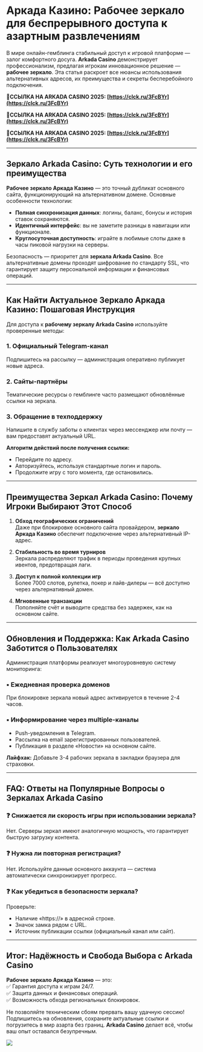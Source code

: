 # Аркада Казино: Рабочее зеркало для беспрерывного доступа к азартным развлечениям  

В мире онлайн-гемблинга стабильный доступ к игровой платформе — залог комфортного досуга. **Arkada Casino** демонстрирует профессионализм, предлагая игрокам инновационное решение — **рабочее зеркало**. Эта статья раскроет все нюансы использования альтернативных адресов, их преимущества и секреты бесперебойного подключения.  

**🔗ССЫЛКА НА ARKADA CASINO 2025: [https://clck.ru/3FcBYr](https://clck.ru/3FcBYr)**

**🔗ССЫЛКА НА ARKADA CASINO 2025: [https://clck.ru/3FcBYr](https://clck.ru/3FcBYr)**

**🔗ССЫЛКА НА ARKADA CASINO 2025: [https://clck.ru/3FcBYr](https://clck.ru/3FcBYr)**

---

## **Зеркало Arkada Casino: Суть технологии и его преимущества**  

**Рабочее зеркало Аркада Казино** — это точный дубликат основного сайта, функционирующий на альтернативном домене. Основные особенности технологии:  

- **Полная синхронизация данных**: логины, баланс, бонусы и история ставок сохраняются.  
- **Идентичный интерфейс**: вы не заметите разницы в навигации или функционале.  
- **Круглосуточная доступность**: играйте в любимые слоты даже в часы пиковой нагрузки на серверы.  

Безопасность — приоритет для **зеркала Arkada Casino**. Все альтернативные домены проходят шифрование по стандарту SSL, что гарантирует защиту персональной информации и финансовых операций.  

---

## **Как Найти Актуальное Зеркало Аркада Казино: Пошаговая Инструкция**  

Для доступа к **рабочему зеркалу Arkada Casino** используйте проверенные методы:  

### 1. Официальный Telegram-канал  
Подпишитесь на рассылку — администрация оперативно публикует новые адреса.  

### 2. Сайты-партнёры  
Тематические ресурсы о гемблинге часто размещают обновлённые ссылки на зеркала.  

### 3. Обращение в техподдержку  
Напишите в службу заботы о клиентах через мессенджер или почту — вам предоставят актуальный URL.  

**Алгоритм действий после получения ссылки:**  
- Перейдите по адресу.  
- Авторизуйтесь, используя стандартные логин и пароль.  
- Продолжите игру с того момента, где остановились.  

---

## **Преимущества Зеркал Arkada Casino: Почему Игроки Выбирают Этот Способ**  

1. **Обход географических ограничений**  
Даже при блокировке основного сайта провайдером, **зеркало Аркада Казино** обеспечит подключение через альтернативный IP-адрес.  

2. **Стабильность во время турниров**  
Зеркала распределяют трафик в периоды проведения крупных ивентов, предотвращая лаги.  

3. **Доступ к полной коллекции игр**  
Более 7000 слотов, рулетка, покер и лайв-дилеры — всё доступно через альтернативный домен.  

4. **Мгновенные транзакции**  
Пополняйте счёт и выводите средства без задержек, как на основном сайте.  

---

## **Обновления и Поддержка: Как Arkada Casino Заботится о Пользователях**  

Администрация платформы реализует многоуровневую систему мониторинга:  

### ▪️ Ежедневная проверка доменов  
При блокировке зеркала новый адрес активируется в течение 2-4 часов.  

### ▪️ Информирование через multiple-каналы  
- Push-уведомления в Telegram.  
- Рассылка на email зарегистрированных пользователей.  
- Публикация в разделе «Новости» на основном сайте.  

**Лайфхак:** Добавьте 3-4 рабочих зеркала в закладки браузера для страховки.  

---

## **FAQ: Ответы на Популярные Вопросы о Зеркалах Arkada Casino**  

### ❓ Снижается ли скорость игры при использовании зеркала?  
Нет. Серверы зеркал имеют аналогичную мощность, что гарантирует быструю загрузку контента.  

### ❓ Нужна ли повторная регистрация?  
Нет. Используйте данные основного аккаунта — система автоматически синхронизирует прогресс.  

### ❓ Как убедиться в безопасности зеркала?  
Проверьте:  
- Наличие «https://» в адресной строке.  
- Значок замка рядом с URL.  
- Источник публикации ссылки (официальный канал или сайт).  

---

## **Итог: Надёжность и Свобода Выбора с Arkada Casino**  

**Рабочее зеркало Аркада Казино** — это:  
✅ Гарантия доступа к играм 24/7.  
✅ Защита данных и финансовых операций.  
✅ Возможность обхода региональных блокировок.  

Не позволяйте техническим сбоям прервать вашу удачную сессию! Подпишитесь на обновления, сохраните актуальные ссылки и погрузитесь в мир азарта без границ. **Arkada Casino** делает всё, чтобы ваш опыт оставался безупречным. 

![](https://i.ibb.co/RQdmYfR/arkada-banner.png)

